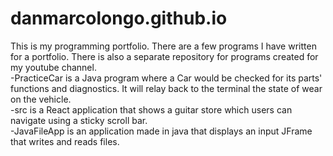 # danmarcolongo.github.io
This is my programming portfolio.
There are a few programs I have written for a portfolio. There is also a separate repository for programs created
for my youtube channel.</br>
-PracticeCar is a Java program where a Car would be checked for its parts' functions and diagnostics. It will relay back to the terminal the state of wear on the vehicle.</br>
-src is a React application that shows a guitar store which users can navigate using a sticky scroll bar.</br>
-JavaFileApp is an application made in java that displays an input JFrame that writes and reads files.
